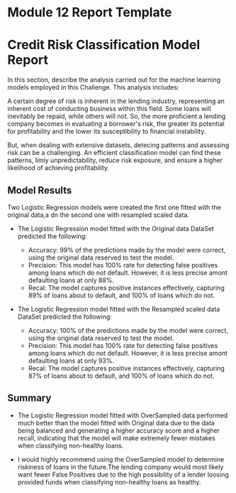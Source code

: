 # Module 12 Report Template

# Credit Risk Classification Model Report

In this section, describe the analysis carried out for the machine learning models employed in this Challenge. This analysis includes:


  A certain degree of risk is inherent in the lending industry, representing an inherent cost of conducting business within this field. Some loans will inevitably be repaid, while others will not. So, the more proficient a lending company becomes in evaluating a borrower's risk, the greater its potential for profitability and the lower its susceptibility to financial instability.

  But, when dealing with extensive datasets, detecing patterns and assessing risk can be a challenging. An efficient classification model can find these patterns, limiy unpredictability, reduce risk exposure, and ensure a higher likelihood of achieving profitability.

## Model Results

Two Logistic Regression models were created the first one fitted with the original data,a dn the second one with resampled scaled data.

* The Logistic Regression model fitted with the Original data DataSet predicted the following:
  * Accuracy: 99% of the predictions made by the model were correct, using the original data reserved to test the model.
  * Precision: This model has 100% rate for detecting false positives among loans which do not default. However, it is less precise amont defaulting loans at only 88%.
  * Recal: The model captures positive instances effectively, capturing 89% of loans about to default, and 100% of loans which do not.

* The Logistic Regression model fitted with the Resampled scaled data DataSet predicted the following:
  * Accuracy: 100% of the predictions made by the model were correct, using the original data reserved to test the model.
  * Precision: This model has 100% rate for detecting false positives among loans which do not default. However, it is less precise amont defaulting loans at only 93%.
  * Recal: The model captures positive instances effectively, capturing 87% of loans about to default, and 100% of loans which do not.

## Summary

* The Logistic Regression model fitted with OverSampled data performed much better than the model fitted with Original data due to the data being balanced and generating a higher accuracy score and a higher recall, indicating that the model will make extremely fewer mistakes when classifying non-healthy loans.

* I would highly recommend using the OverSampled model to determine riskiness of loans in the future.The lending company would most likely want fewer False Positives due to the high possibility of a lender loosing provided funds when classifying non-healthy loans as healthy. 
